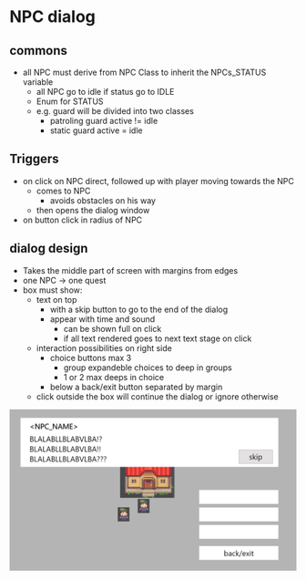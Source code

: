 # NPC dialog
## commons
- all NPC must derive from NPC Class to inherit the NPCs_STATUS variable
    - all NPC go to idle if status go to IDLE
    - Enum for STATUS
    - e.g. guard will be divided into two classes
        - patroling guard active != idle
        - static guard active = idle

## Triggers
- on click on NPC direct, followed up with player moving towards the NPC
    - comes to NPC
        - avoids obstacles on his way
    - then opens the dialog window
- on button click in radius of NPC

## dialog design

- Takes the middle part of screen with margins from edges
- one NPC -> one quest
- box must show:
    - text on top
        - with a skip button to go to the end of the dialog
        - appear with time and sound
            - can be shown full on click
            - if all text rendered goes to next text stage on click
    - interaction possibilities on right side
        - choice buttons max 3
            - group expandeble choices to deep in groups
            - 1 or 2 max deeps in choice
        - below a back/exit button separated by margin
    - click outside the box will continue the dialog or ignore otherwise

![dialog_wireframe](./wireframes/dialog.png)